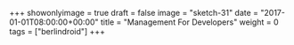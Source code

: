 +++
showonlyimage = true
draft = false
image = "sketch-31"
date = "2017-01-01T08:00:00+00:00"
title = "Management For Developers"
weight = 0
tags = ["berlindroid"]
+++

